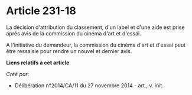 # Article 231-18

La décision d'attribution du classement, d'un label et d'une aide est prise après avis de la commission du cinéma d'art et
d'essai. 

A l'initiative du demandeur, la commission du cinéma d'art et d'essai peut être ressaisie pour rendre un nouvel et dernier
avis.

**Liens relatifs à cet article**

_Créé par_:

  - Délibération n°2014/CA/11 du 27 novembre 2014 - art., v. init.
